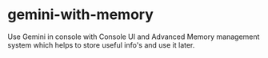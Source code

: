 # gemini-with-memory
Use Gemini in console with Console UI and Advanced Memory management system which helps to store useful info's and use it later.
